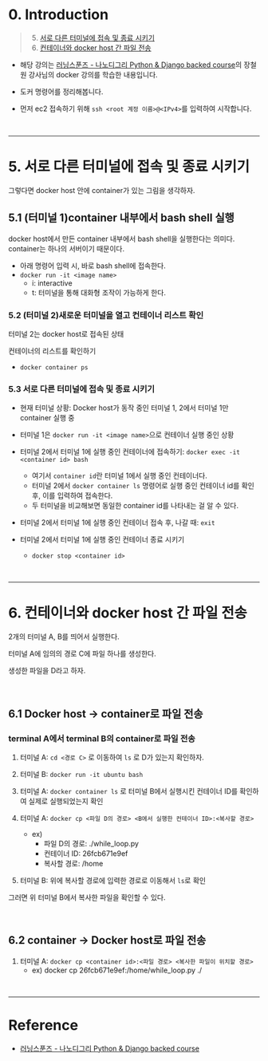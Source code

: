 # 0. Introduction

> 5. [서로 다른 터미널에 접속 및 종료 시키기](#5-서로-다른-터미널에-접속-및-종료-시키기)     
> 6. [컨테이너와 docker host 간 파일 전송](#6-컨테이너와-docker-host-간-파일-전송)     


- 해당 강의는 [러닝스푼즈 - 나노디그리 Python & Django backed course](https://learningspoons.com/course/detail/django-backend/)의 장철원 강사님의 docker 강의를 학습한 내용입니다.


- 도커 명령어를 정리해봅니다.

- 먼저 ec2 접속하기 위해 `ssh <root 계정 이름>@<IPv4>`를 입력하여 시작합니다.

<br>

---


# 5. 서로 다른 터미널에 접속 및 종료 시키기

그렇다면 docker host 안에 container가 있는 그림을 생각하자.

## 5.1 (터미널 1)container 내부에서 bash shell 실행  

docker host에서 만든 container 내부에서 bash shell을 실행한다는 의미다. container는 하나의 서버이기 때문이다. 

- 아래 명령어 입력 시, 바로 bash shell에 접속한다.
- `docker run -it <image name>`
    - i: interactive 
    - t: 터미널을 통해 대화형 조작이 가능하게 한다. 
    

### 5.2 (터미널 2)새로운 터미널을 열고 컨테이너 리스트 확인 

터미널 2는 docker host로 접속된 상태

컨테이너의 리스트를 확인하기
- `docker container ps`

### 5.3 서로 다른 터미널에 접속 및 종료 시키기

- 현재 터미널 상황: Docker host가 동작 중인 터미널 1, 2에서 터미널 1만 container 실행 중

- 터미널 1은 `docker run -it <image name>`으로 컨테이너 실행 중인 상황  

- 터미널 2에서 터미널 1에 실행 중인 컨테이너에 접속하기: `docker exec -it <container id> bash`
    - 여기서 `container id`란 터미널 1에서 실행 중인 컨테이너다.
    - 터미널 2에서 `docker container ls` 명령어로 실행 중인 컨테이너 id를 확인 후, 이를 입력하여 접속한다.  
    - 두 터미널을 비교해보면 동일한 container id를 나타내는 걸 알 수 있다.

- 터미널 2에서 터미널 1에 실행 중인 컨테이너 접속 후, 나갈 때: `exit`

- 터미널 2에서 터미널 1에 실행 중인 컨테이너 종료 시키기  
    - `docker stop <container id>` 


<br>

---

# 6. 컨테이너와 docker host 간 파일 전송

2개의 터미널 A, B를 띄어서 실행한다.

터미널 A에 임의의 경로 C에 파일 하나를 생성한다. 

생성한 파일을 D라고 하자.  

<br>

## 6.1 Docker host -> container로 파일 전송

### terminal A에서 terminal B의 container로 파일 전송

1. 터미널 A: `cd <경로 C>` 로 이동하여 `ls` 로 D가 있는지 확인하자.

2. 터미널 B: `docker run -it ubuntu bash` 

3. 터미널 A: `docker container ls` 로 터미널 B에서 실행시킨 컨테이너 ID를 확인하여 실제로 실행되었는지 확인

4. 터미널 A: `docker cp <파일 D의 경로> <B에서 실행한 컨테이너 ID>:<복사할 경로>` 
    - ex)
        - 파일 D의 경로: ./while_loop.py
        - 컨테이너 ID: 26fcb671e9ef
        - 복사할 경로: /home 

5. 터미널 B: 위에 복사할 경로에 입력한 경로로 이동해서 `ls`로 확인

그러면 위 터미널 B에서 복사한 파일을 확인할 수 있다.

<br>

## 6.2 container -> Docker host로 파일 전송

1. 터미널 A: `docker cp <container id>:<파일 경로> <복사한 파일이 위치할 경로>`
    - ex) docker cp 26fcb671e9ef:/home/while_loop.py ./

<br>

---


# Reference

- [러닝스푼즈 - 나노디그리 Python & Django backed course](https://learningspoons.com/course/detail/django-backend/)